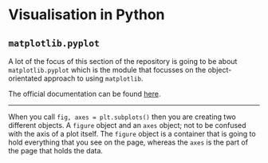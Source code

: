 # Visualisation in Python
## `matplotlib.pyplot`
A lot of the focus of this section of the repository is going to be about `matplotlib.pyplot` which is the module that focusses on the object-orientated approach to using `matplotlib`.

The official documentation can be found [here](https://matplotlib.org/3.1.3/contents.html). 

----

When you call `fig, axes = plt.subplots()` then you are creating two different objects. A `figure` object and an `axes` object; not to be confused with the axis of a plot itself. The `figure` object is a container that is going to hold everything that you see on the page, whereas the `axes` is the part of the page that holds the data. 